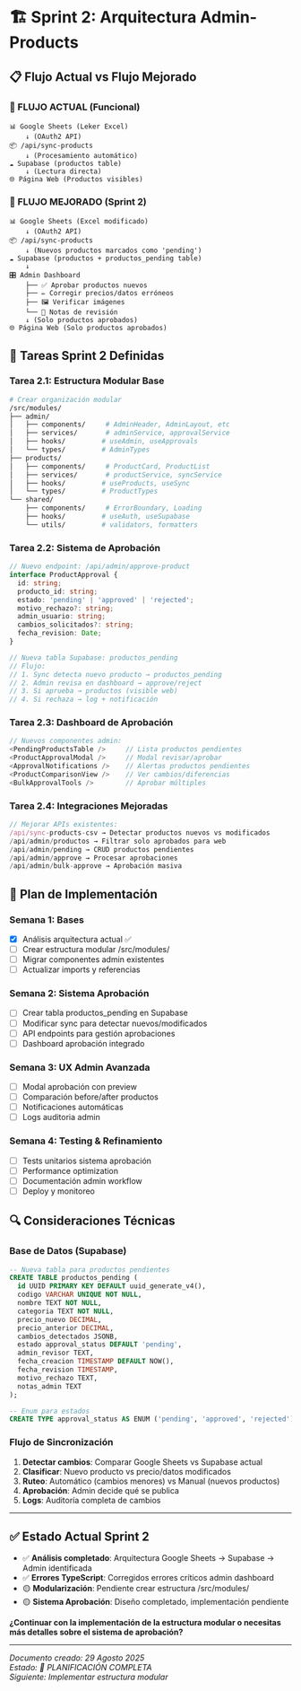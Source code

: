 # 🏗️ Sprint 2: Arquitectura Admin-Products

## 📋 **Flujo Actual vs Flujo Mejorado**

### **🔄 FLUJO ACTUAL (Funcional)**
```
📊 Google Sheets (Leker Excel)
    ↓ (OAuth2 API)
📦 /api/sync-products
    ↓ (Procesamiento automático)
☁️ Supabase (productos table)
    ↓ (Lectura directa)
🌐 Página Web (Productos visibles)
```

### **🎯 FLUJO MEJORADO (Sprint 2)**
```
📊 Google Sheets (Excel modificado)
    ↓ (OAuth2 API)
📦 /api/sync-products
    ↓ (Nuevos productos marcados como 'pending')
☁️ Supabase (productos + productos_pending table)
    ↓
🎛️ Admin Dashboard
    ├── ✅ Aprobar productos nuevos
    ├── ✏️ Corregir precios/datos erróneos
    ├── 🖼️ Verificar imágenes
    └── 📝 Notas de revisión
    ↓ (Solo productos aprobados)
🌐 Página Web (Solo productos aprobados)
```

## 🚀 **Tareas Sprint 2 Definidas**

### **Tarea 2.1: Estructura Modular Base**
```bash
# Crear organización modular
/src/modules/
├── admin/
│   ├── components/     # AdminHeader, AdminLayout, etc
│   ├── services/       # adminService, approvalService
│   ├── hooks/         # useAdmin, useApprovals  
│   └── types/         # AdminTypes
├── products/
│   ├── components/     # ProductCard, ProductList
│   ├── services/       # productService, syncService
│   ├── hooks/         # useProducts, useSync
│   └── types/         # ProductTypes
└── shared/
    ├── components/     # ErrorBoundary, Loading
    ├── hooks/         # useAuth, useSupabase
    └── utils/         # validators, formatters
```

### **Tarea 2.2: Sistema de Aprobación**
```typescript
// Nuevo endpoint: /api/admin/approve-product
interface ProductApproval {
  id: string;
  producto_id: string;
  estado: 'pending' | 'approved' | 'rejected';
  motivo_rechazo?: string;
  admin_usuario: string;
  cambios_solicitados?: string;
  fecha_revision: Date;
}

// Nueva tabla Supabase: productos_pending
// Flujo:
// 1. Sync detecta nuevo producto → productos_pending
// 2. Admin revisa en dashboard → approve/reject
// 3. Si aprueba → productos (visible web)
// 4. Si rechaza → log + notificación
```

### **Tarea 2.3: Dashboard de Aprobación**
```typescript
// Nuevos componentes admin:
<PendingProductsTable />     // Lista productos pendientes
<ProductApprovalModal />     // Modal revisar/aprobar
<ApprovalNotifications />    // Alertas productos pendientes
<ProductComparisonView />    // Ver cambios/diferencias
<BulkApprovalTools />        // Aprobar múltiples
```

### **Tarea 2.4: Integraciones Mejoradas**
```typescript
// Mejorar APIs existentes:
/api/sync-products-csv → Detectar productos nuevos vs modificados
/api/admin/productos → Filtrar solo aprobados para web
/api/admin/pending → CRUD productos pendientes
/api/admin/approve → Procesar aprobaciones
/api/admin/bulk-approve → Aprobación masiva
```

## 🎯 **Plan de Implementación**

### **Semana 1: Bases**
- [x] Análisis arquitectura actual ✅
- [ ] Crear estructura modular /src/modules/
- [ ] Migrar componentes admin existentes
- [ ] Actualizar imports y referencias

### **Semana 2: Sistema Aprobación**  
- [ ] Crear tabla productos_pending en Supabase
- [ ] Modificar sync para detectar nuevos/modificados
- [ ] API endpoints para gestión aprobaciones
- [ ] Dashboard aprobación integrado

### **Semana 3: UX Admin Avanzada**
- [ ] Modal aprobación con preview
- [ ] Comparación before/after productos
- [ ] Notificaciones automáticas 
- [ ] Logs auditoria admin

### **Semana 4: Testing & Refinamiento**
- [ ] Tests unitarios sistema aprobación
- [ ] Performance optimization
- [ ] Documentación admin workflow
- [ ] Deploy y monitoreo

## 🔍 **Consideraciones Técnicas**

### **Base de Datos (Supabase)**
```sql
-- Nueva tabla para productos pendientes
CREATE TABLE productos_pending (
  id UUID PRIMARY KEY DEFAULT uuid_generate_v4(),
  codigo VARCHAR UNIQUE NOT NULL,
  nombre TEXT NOT NULL,
  categoria TEXT NOT NULL,
  precio_nuevo DECIMAL,
  precio_anterior DECIMAL,
  cambios_detectados JSONB,
  estado approval_status DEFAULT 'pending',
  admin_revisor TEXT,
  fecha_creacion TIMESTAMP DEFAULT NOW(),
  fecha_revision TIMESTAMP,
  motivo_rechazo TEXT,
  notas_admin TEXT
);

-- Enum para estados
CREATE TYPE approval_status AS ENUM ('pending', 'approved', 'rejected');
```

### **Flujo de Sincronización**
1. **Detectar cambios**: Comparar Google Sheets vs Supabase actual
2. **Clasificar**: Nuevo producto vs precio/datos modificados  
3. **Ruteo**: Automático (cambios menores) vs Manual (nuevos productos)
4. **Aprobación**: Admin decide qué se publica
5. **Logs**: Auditoría completa de cambios

---

## ✅ **Estado Actual Sprint 2**

- ✅ **Análisis completado**: Arquitectura Google Sheets → Supabase → Admin identificada
- ✅ **Errores TypeScript**: Corregidos errores críticos admin dashboard  
- 🟡 **Modularización**: Pendiente crear estructura /src/modules/
- 🟡 **Sistema Aprobación**: Diseño completado, implementación pendiente

**¿Continuar con la implementación de la estructura modular o necesitas más detalles sobre el sistema de aprobación?**

---

*Documento creado: 29 Agosto 2025*  
*Estado: 🎯 PLANIFICACIÓN COMPLETA*  
*Siguiente: Implementar estructura modular*